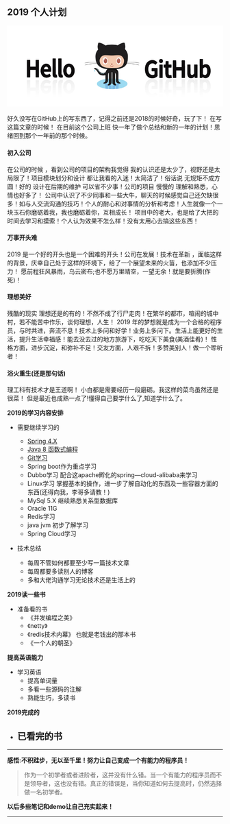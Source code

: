 ## 2019 个人计划
![](../IMG/work/github.jpg)

好久没写在GitHub上的写东西了，记得之前还是2018的时候好奇，玩了下！
在写这篇文章的时候！ 在目前这个公司上班 快一年了做个总结和新的一年的计划！思绪回到那个一年前的那个时候。

#### 初入公司
在公司的时候 ，看到公司的项目的架构我觉得 我的认识还是太少了，视野还是太局限了！项目模块划分和设计 都让我看的入迷！太简洁了！俗话说 无规矩不成方圆！好的 设计在后期的维护 可以省不少事！公司的项目 慢慢的 理解和熟悉，心情也好多了！
公司中认识了不少同事和一些大牛，聊天的时候感觉自己还欠缺很多！如与人交流沟通的技巧！个人的耐心和对事情的分析和考虑！人生就像一个一块玉石你磨砺着我，我也磨砺着你，互相成长！
项目中的老大，也是给了大把的时间去学习和摸索！个人认为效果不怎么样！没有太用心去搞这些东西！

#### 万事开头难
2019 是一个好的开头也是一个困难的开头！公司在发展！技术在革新 ，面临这样的背景，庆幸自己处于这样的环境下，给了一个展望未来的火苗，也添加不少压力！
愿前程狂风暴雨，乌云密布;也不愿万里晴空，一望无余！就是要折腾(作死)！

#### 理想美好
残酷的现实 理想还是的有的！不然不成了行尸走肉！在繁华的都市，喧闹的城中村，若不能苦中作乐，谈何理想，人生！
2019 年的梦想就是成为一个合格的程序员，与时共进，奔流不息！技术上多问和好学！业务上多问下。生活上能更好的生活，提升生活幸福感！能去没去过的地方旅游下，吃吃天下美食(美酒佳肴)！
性格方面，进步沉淀，和弥补不足！交友方面，人艰不拆！多赞美别人！做一个聆听者！

#### 浴火重生(还是那句话)
理工科有技术才是王道啊！
小白都是需要经历一段磨砺。我这样的菜鸟虽然还是很菜！ 但是最近也成熟一点了!懂得自己要学什么了,知道学什么了。


**2019的学习内容安排**
- 需要继续学习的
	- [Spring 4.X](./Spring-basic.md)
	- [Java 8 函数式编程](./Stream_basic.md)
	- [Git学习](./git-bastic.md)
	- Spring boot作为重点学习
	- Dubbo学习 配合这apache孵化的spring—cloud-alibaba来学习
	- Linux学习 掌握基本的操作，进一步了解自动化的东西及一些容器方面的东西(还得向我，李哥多请教！)
	- MySql 5.X 继续熟悉关系型数据库
	- Oracle 11G
	- Redis学习
	- java jvm 初步了解学习
	- Spring Cloud学习
	
- 技术总结
	- 每周不管如何都要至少写一篇技术文章
	- 每周都要多读别人的博客
	- 多和大佬沟通学习无论技术还是生活上的

**2019读一些书**
- 准备看的书
	- 《并发编程之美》
	- 《netty》
	- 《redis技术内幕》 也就是老钱出的那本书
	- 《一个人的朝圣》 
	

**提高英语能力**
- 学习英语
	- 提高单词量
	- 多看一些源码的注解
	- 熟能生巧，多读书
	
**2019完成的**	
- 已看完的书
	-


****
**感悟:不积跬步，无以至千里！努力让自己变成一个有能力的程序员！**
> 作为一个初学者或者进阶者，这并没有什么错。当一个有能力的程序员而不是领导者，这也没有错。真正的错误是，当你知道如何去提高时，仍然选择做一名初学者。

**以后多些笔记和demo让自己充实起来！**

******


	




